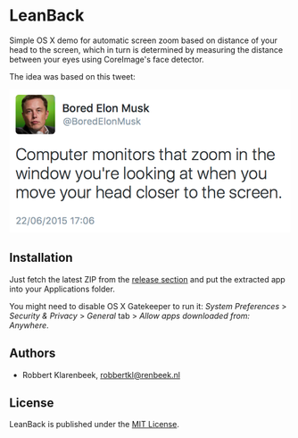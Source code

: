 # LeanBack

Simple OS X demo for automatic screen zoom based on distance of your head to the screen, which in turn is determined by measuring the distance between your eyes using CoreImage's face detector.

The idea was based on this tweet:

<img src="Tweet.png">

## Installation

Just fetch the latest ZIP from the [release section](https://github.com/robbertkl/LeanBack/releases) and put the extracted app into your Applications folder.

You might need to disable OS X Gatekeeper to run it: *System Preferences* > *Security & Privacy* > *General* tab > *Allow apps downloaded from: Anywhere*.

## Authors

* Robbert Klarenbeek, <robbertkl@renbeek.nl>

## License

LeanBack is published under the [MIT License](http://www.opensource.org/licenses/mit-license.php).
